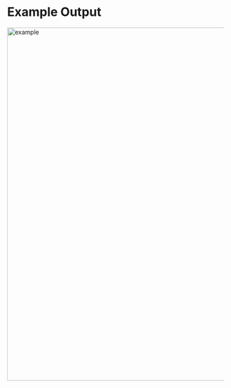 # Example Output

<img width="715" height="817" alt="example" src="https://github.com/user-attachments/assets/3b0c5d8b-5cc1-4bbf-88d1-a799df2e0234" />
